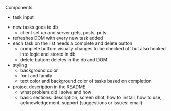 Components:
<!-- completed items commented out -->

- task input
<!-- - database creation
    - named: `weekend-to-do-app`
    - need a database.sql in root that includes CREATE TABLE -->
- new tasks goes to db
    <!-- - create inputs -->
    - client set up and server gets, posts, puts
- refreshes DOM with every new task added
- each task on the list needs a complete and delete button
    - complete button: visually changes to be checked off
        but also hooked into logic and stored in db
    - delete button: deletes in the db and DOM
- styling
    - background color
    - font and family 
    - text color and background color of tasks based on completion
- project description in the README
    - what problem did I solve and how
    - basic sections: description, screen shot, how to install, how to use, acknowledgement, support (suggestions or issues: email)
    